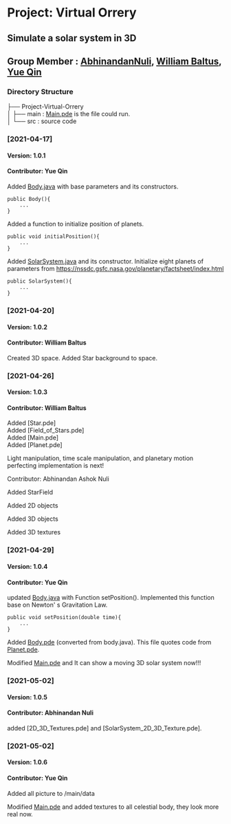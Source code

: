 # Project: Virtual Orrery
## Simulate a solar system in 3D
## Group Member : [AbhinandanNuli](https://github.com/AbhinandanNuli), [William Baltus](https://github.com/WilliamBaltus), [Yue Qin](https://github.com/YUEQIN18)
### Directory Structure

├── Project-Virtual-Orrery   
│  ├── main   : [Main.pde](https://github.com/YUEQIN18/Project-Virtual-Orrery/tree/master/main/Main.pde) is the file could run.  
│  └── src    : source code



### [2021-04-17] 

#### Version: 1.0.1

#### Contributor: Yue Qin

Added [Body.java](https://github.com/YUEQIN18/Project-Virtual-Orrery/tree/master/src/Body.java) with base parameters and its constructors.

    public Body(){
        ...
    }

Added a function to initialize position of planets.
        
    public void initialPosition(){
        ...
    }

Added [SolarSystem.java](https://github.com/YUEQIN18/Project-Virtual-Orrery/tree/master/src/SolarSystem.java) and its constructor. Initialize eight planets
of parameters from https://nssdc.gsfc.nasa.gov/planetary/factsheet/index.html

    public SolarSystem(){
        ...
    }


### [2021-04-20] 
  
#### Version: 1.0.2

#### Contributor: William Baltus

Created 3D space.
Added Star background to space. 

### [2021-04-26]   
  
#### Version: 1.0.3  

#### Contributor: William Baltus

Added [Star.pde]  
Added [Field_of_Stars.pde]  
Added [Main.pde]  
Added [Planet.pde]  

Light manipulation, time scale manipulation, and planetary motion perfecting implementation is next!  

Contributor: Abhinandan Ashok Nuli

Added StarField

Added 2D objects

Added 3D objects

Added 3D textures


### [2021-04-29]

#### Version: 1.0.4

#### Contributor: Yue Qin

updated [Body.java](https://github.com/YUEQIN18/Project-Virtual-Orrery/tree/master/src/Body.java) with Function setPosition(). Implemented this function base on Newton' s Gravitation Law.
    
    public void setPosition(double time){
        ...
    }

Added [Body.pde](https://github.com/YUEQIN18/Project-Virtual-Orrery/tree/master/main/Body.pde) (converted from body.java). This file quotes code from [Planet.pde](https://github.com/YUEQIN18/Project-Virtual-Orrery/tree/master/src/Planet.pde).

Modified [Main.pde](https://github.com/YUEQIN18/Project-Virtual-Orrery/tree/master/main/Main.pde) and It can show a moving 3D solar system now!!!


### [2021-05-02]

#### Version: 1.0.5

#### Contributor: Abhinandan Nuli

added [2D_3D_Textures.pde] and [SolarSystem_2D_3D_Texture.pde].


### [2021-05-02]

#### Version: 1.0.6

#### Contributor: Yue Qin

Added all picture to /main/data

Modified [Main.pde](https://github.com/YUEQIN18/Project-Virtual-Orrery/tree/master/main/Main.pde) and added textures to all celestial body, they look more real now.
